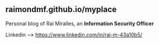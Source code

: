 raimondmf.github.io/myplace
----------------------
Personal blog of Rai Miralles, an **Information Security Officer**

Linkedin --> https://www.linkedin.com/in/rai-m-43a10b5/
